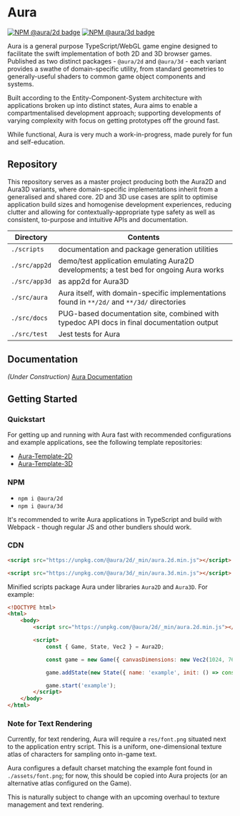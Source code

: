 # Aura

[![NPM @aura/2d badge](https://badge.fury.io/js/@aura/2d.svg)](https://badge.fury.io/js/@aura/2d)
[![NPM @aura/3d badge](https://badge.fury.io/js/@aura/3d.svg)](https://badge.fury.io/js/@aura/3d)

Aura is a general purpose TypeScript/WebGL game engine designed to facilitate the swift implementation of both 2D and 3D browser games. Published as two distinct packages - `@aura/2d` and `@aura/3d` - each variant provides a swathe of domain-specific utility, from standard geometries to generally-useful shaders to common game object components and systems.

Built according to the Entity-Component-System architecture with applications broken up into distinct states, Aura aims to enable a compartmentalised development approach; supporting developments of varying complexity with focus on getting prototypes off the ground fast.

While functional, Aura is very much a work-in-progress, made purely for fun and self-education.


## Repository

This repository serves as a master project producing both the Aura2D and Aura3D variants, where domain-specific implementations inherit from a generalised and shared core. 2D and 3D use cases are split to optimise application build sizes and homogenise development experiences, reducing clutter and allowing for contextually-appropriate type safety as well as consistent, to-purpose and intuitive APIs and documentation.

| Directory     | Contents                                                                                                      |
| ------------- | ------------------------------------------------------------------------------------------------------------- |
| `./scripts`   | documentation and package generation utilities                                                                |
| `./src/app2d` | demo/test application emulating Aura2D developments; a test bed for ongoing Aura works                        |
| `./src/app3d` | as app2d for Aura3D                                                                                           |
| `./src/aura`  | Aura itself, with domain-specific implementations found in `**/2d/` and `**/3d/` directories                  |
| `./src/docs`  | PUG-based documentation site, combined with typedoc API docs in final documentation output                    |
| `./src/test`  | Jest tests for Aura                                                                                           |


## Documentation

*(Under Construction)* [Aura Documentation](https://optionallychained.github.io/Aura/)


## Getting Started

### Quickstart

For getting up and running with Aura fast with recommended configurations and example applications, see the following template repositories:
- [Aura-Template-2D](https://github.com/optionallychained/Aura-Template-2D)
- [Aura-Template-3D](https://github.com/optionallychained/Aura-Template-3D)

### NPM

- `npm i @aura/2d`
- `npm i @aura/3d` 

It's recommended to write Aura applications in TypeScript and build with Webpack - though regular JS and other bundlers should work.

### CDN

```html
<script src="https://unpkg.com/@aura/2d/_min/aura.2d.min.js"></script>
```
```html
<script src="https://unpkg.com/@aura/3d/_min/aura.3d.min.js"></script>
```

Minified scripts package Aura under libraries `Aura2D` and `Aura3D`. For example:

```html
<!DOCTYPE html>
<html>
    <body>
        <script src="https://unpkg.com/@aura/2d/_min/aura.2d.min.js"></script>

        <script>
            const { Game, State, Vec2 } = Aura2D;

            const game = new Game({ canvasDimensions: new Vec2(1024, 768) });

            game.addState(new State({ name: 'example', init: () => console.log('Aura2D'), tick: () => {} }));

            game.start('example');
        </script>
    </body>
</html>
```

### Note for Text Rendering

Currently, for text rendering, Aura will require a `res/font.png` situated next to the application entry script. This is a uniform, one-dimensional texture atlas of characters for sampling onto in-game text.

Aura configures a default charset matching the example font found in `./assets/font.png`; for now, this should be copied into Aura projects (or an alternative atlas configured on the Game).

This is naturally subject to change with an upcoming overhaul to texture management and text rendering.
